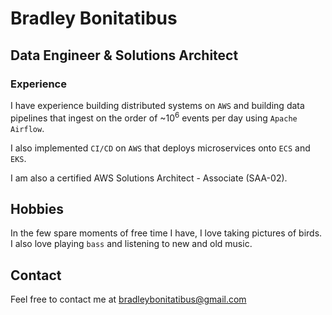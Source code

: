 # Bradley Bonitatibus

## Data Engineer & Solutions Architect
### Experience

I have experience building distributed systems on `AWS` and building data pipelines that ingest on the order of ~10<sup>6</sup> events per day using `Apache Airflow`.

I also implemented `CI/CD` on `AWS` that deploys microservices onto `ECS` and `EKS`.

I am also a certified AWS Solutions Architect - Associate (SAA-02).

## Hobbies

In the few spare moments of free time I have, I love taking pictures of birds.
I also love playing `bass` and listening to new and old music.

## Contact
Feel free to contact me at <a href="mailto:bradleybonitatibus@gmail.com">bradleybonitatibus@gmail.com</a>
